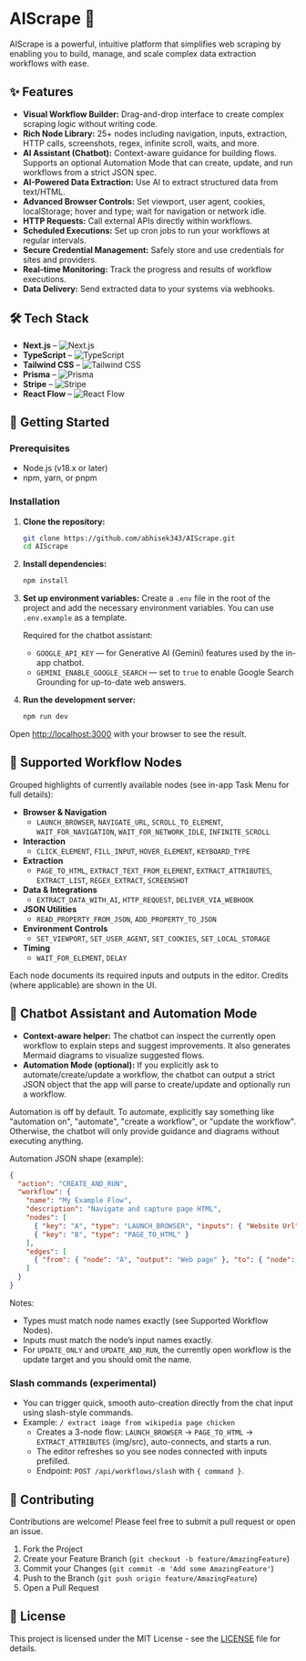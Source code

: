 # AIScrape 🚀

AIScrape is a powerful, intuitive platform that simplifies web scraping by enabling you to build, manage, and scale complex data extraction workflows with ease.

## ✨ Features

- **Visual Workflow Builder:** Drag-and-drop interface to create complex scraping logic without writing code.
- **Rich Node Library:** 25+ nodes including navigation, inputs, extraction, HTTP calls, screenshots, regex, infinite scroll, waits, and more.
- **AI Assistant (Chatbot):** Context-aware guidance for building flows. Supports an optional Automation Mode that can create, update, and run workflows from a strict JSON spec.
- **AI-Powered Data Extraction:** Use AI to extract structured data from text/HTML.
- **Advanced Browser Controls:** Set viewport, user agent, cookies, localStorage; hover and type; wait for navigation or network idle.
- **HTTP Requests:** Call external APIs directly within workflows.
- **Scheduled Executions:** Set up cron jobs to run your workflows at regular intervals.
- **Secure Credential Management:** Safely store and use credentials for sites and providers.
- **Real-time Monitoring:** Track the progress and results of workflow executions.
- **Data Delivery:** Send extracted data to your systems via webhooks.

## 🛠️ Tech Stack

- **Next.js** – ![Next.js](https://img.shields.io/badge/Next.js-000000?style=for-the-badge&logo=next.js&logoColor=white)
- **TypeScript** – ![TypeScript](https://img.shields.io/badge/TypeScript-3178C6?style=for-the-badge&logo=typescript&logoColor=white)
- **Tailwind CSS** – ![Tailwind CSS](https://img.shields.io/badge/Tailwind_CSS-38B2AC?style=for-the-badge&logo=tailwind-css&logoColor=white)
- **Prisma** – ![Prisma](https://img.shields.io/badge/Prisma-2D3748?style=for-the-badge&logo=prisma&logoColor=white)
- **Stripe** – ![Stripe](https://img.shields.io/badge/Stripe-626CD9?style=for-the-badge&logo=stripe&logoColor=white)
- **React Flow** – ![React Flow](https://img.shields.io/badge/React_Flow-1A192B?style=for-the-badge&logo=react&logoColor=61DAFB)

## 🚀 Getting Started

### Prerequisites

- Node.js (v18.x or later)
- npm, yarn, or pnpm

### Installation

1.  **Clone the repository:**
    ```bash
    git clone https://github.com/abhisek343/AIScrape.git
    cd AIScrape
    ```

2.  **Install dependencies:**
    ```bash
    npm install
    ```

3.  **Set up environment variables:**
    Create a `.env` file in the root of the project and add the necessary environment variables. You can use `.env.example` as a template.

     Required for the chatbot assistant:
     - `GOOGLE_API_KEY` — for Generative AI (Gemini) features used by the in-app chatbot.
     - `GEMINI_ENABLE_GOOGLE_SEARCH` — set to `true` to enable Google Search Grounding for up-to-date web answers.

4.  **Run the development server:**
    ```bash
    npm run dev
    ```

Open [http://localhost:3000](http://localhost:3000) with your browser to see the result.

## 🧩 Supported Workflow Nodes

Grouped highlights of currently available nodes (see in-app Task Menu for full details):

- **Browser & Navigation**
  - `LAUNCH_BROWSER`, `NAVIGATE_URL`, `SCROLL_TO_ELEMENT`, `WAIT_FOR_NAVIGATION`, `WAIT_FOR_NETWORK_IDLE`, `INFINITE_SCROLL`
- **Interaction**
  - `CLICK_ELEMENT`, `FILL_INPUT`, `HOVER_ELEMENT`, `KEYBOARD_TYPE`
- **Extraction**
  - `PAGE_TO_HTML`, `EXTRACT_TEXT_FROM_ELEMENT`, `EXTRACT_ATTRIBUTES`, `EXTRACT_LIST`, `REGEX_EXTRACT`, `SCREENSHOT`
- **Data & Integrations**
  - `EXTRACT_DATA_WITH_AI`, `HTTP_REQUEST`, `DELIVER_VIA_WEBHOOK`
- **JSON Utilities**
  - `READ_PROPERTY_FROM_JSON`, `ADD_PROPERTY_TO_JSON`
- **Environment Controls**
  - `SET_VIEWPORT`, `SET_USER_AGENT`, `SET_COOKIES`, `SET_LOCAL_STORAGE`
- **Timing**
  - `WAIT_FOR_ELEMENT`, `DELAY`

Each node documents its required inputs and outputs in the editor. Credits (where applicable) are shown in the UI.

## 💬 Chatbot Assistant and Automation Mode

- **Context-aware helper:** The chatbot can inspect the currently open workflow to explain steps and suggest improvements. It also generates Mermaid diagrams to visualize suggested flows.
- **Automation Mode (optional):** If you explicitly ask to automate/create/update a workflow, the chatbot can output a strict JSON object that the app will parse to create/update and optionally run a workflow.

Automation is off by default. To automate, explicitly say something like "automation on", "automate", "create a workflow", or "update the workflow". Otherwise, the chatbot will only provide guidance and diagrams without executing anything.

Automation JSON shape (example):

```json
{
  "action": "CREATE_AND_RUN",
  "workflow": {
    "name": "My Example Flow",
    "description": "Navigate and capture page HTML",
    "nodes": [
      { "key": "A", "type": "LAUNCH_BROWSER", "inputs": { "Website Url": "https://example.com" } },
      { "key": "B", "type": "PAGE_TO_HTML" }
    ],
    "edges": [
      { "from": { "node": "A", "output": "Web page" }, "to": { "node": "B", "input": "Web page" } }
    ]
  }
}
```

Notes:
- Types must match node names exactly (see Supported Workflow Nodes).
- Inputs must match the node’s input names exactly.
- For `UPDATE_ONLY` and `UPDATE_AND_RUN`, the currently open workflow is the update target and you should omit the name.

### Slash commands (experimental)

- You can trigger quick, smooth auto-creation directly from the chat input using slash-style commands.
- Example: `/ extract image from wikipedia page chicken`
  - Creates a 3-node flow: `LAUNCH_BROWSER` → `PAGE_TO_HTML` → `EXTRACT_ATTRIBUTES` (img/src), auto-connects, and starts a run.
  - The editor refreshes so you see nodes connected with inputs prefilled.
  - Endpoint: `POST /api/workflows/slash` with `{ command }`.

## 🤝 Contributing

Contributions are welcome! Please feel free to submit a pull request or open an issue.

1.  Fork the Project
2.  Create your Feature Branch (`git checkout -b feature/AmazingFeature`)
3.  Commit your Changes (`git commit -m 'Add some AmazingFeature'`)
4.  Push to the Branch (`git push origin feature/AmazingFeature`)
5.  Open a Pull Request

## 📄 License

This project is licensed under the MIT License - see the [LICENSE](LICENSE) file for details.
